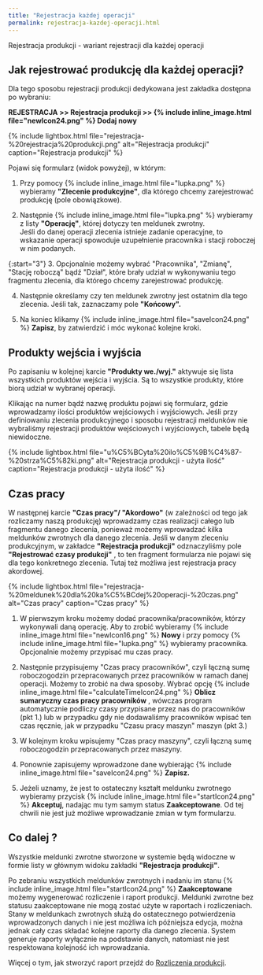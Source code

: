 ```yaml
---
title: "Rejestracja każdej operacji"
permalink: rejestracja-kazdej-operacji.html
---
```

Rejestracja produkcji - wariant rejestracji dla każdej operacji

## Jak rejestrować produkcję dla każdej operacji?

Dla tego sposobu rejestracji produkcji dedykowana jest zakładka dostępna po wybraniu:

**REJESTRACJA >> Rejestracja produkcji >> {% include inline_image.html file="newIcon24.png" %} Dodaj nowy**

{% include lightbox.html file="rejestracja-%20rejestracja%20produkcji.png" alt="Rejestracja produkcji" caption="Rejestracja produkcji" %}

Pojawi się formularz (widok powyżej), w którym:

1. Przy pomocy {% include inline_image.html file="lupka.png" %} wybieramy **"Zlecenie produkcyjne"**, dla którego chcemy zarejestrować produkcję (pole obowiązkowe).  
  
2. Następnie {% include inline_image.html file="lupka.png" %} wybieramy z listy **"Operację"**, której dotyczy ten meldunek zwrotny.  
Jeśli do danej operacji zlecenia istnieje zadanie operacyjne, to wskazanie operacji spowoduje uzupełnienie pracownika i stacji roboczej w nim podanych.

{:start="3"}
3. Opcjonalnie możemy wybrać "Pracownika", "Zmianę", "Stację roboczą" bądź "Dział", które brały udział w wykonywaniu tego fragmentu zlecenia, dla którego chcemy zarejestrować produkcję.  
  
4. Następnie określamy czy ten meldunek zwrotny jest ostatnim dla tego zlecenia. Jeśli tak, zaznaczamy pole **"Końcowy".**  

5. Na koniec klikamy {% include inline_image.html file="saveIcon24.png" %} **Zapisz**, by zatwierdzić i móc wykonać kolejne kroki.  

## Produkty wejścia i wyjścia
  
Po zapisaniu w kolejnej karcie **"Produkty we./wyj."** aktywuje się lista wszystkich produktów wejścia i wyjścia. Są to wszystkie produkty, które biorą udział w wybranej operacji.   
  
Klikając na numer bądź nazwę produktu pojawi się formularz, gdzie wprowadzamy ilości produktów wejściowych i wyjściowych. Jeśli przy definiowaniu zlecenia produkcyjnego i sposobu rejestracji meldunków nie wybraliśmy rejestracji produktów wejściowych i wyjściowych, tabele będą niewidoczne.  

{% include lightbox.html file="u%C5%BCyta%20ilo%C5%9B%C4%87-%20strza%C5%82ki.png" alt="Rejestracja produkcji - użyta ilość" caption="Rejestracja produkcji - użyta ilość" %}  

  
## Czas pracy

W następnej karcie **"Czas pracy"/ "Akordowo"** (w zależności od tego jak rozliczamy naszą produkcję) wprowadzamy czas realizacji całego lub fragmentu danego zlecenia, ponieważ możemy wprowadzać kilka meldunków zwrotnych dla danego zlecenia. Jeśli w danym zleceniu produkcyjnym, w zakładce **"Rejestracja produkcji"** odznaczyliśmy pole **"Rejestrować czasy produkcji"** , to ten fragment formularza nie pojawi się dla tego konkretnego zlecenia. Tutaj też możliwa jest rejestracja pracy akordowej.   

{% include lightbox.html file="rejestracja-%20meldunek%20dla%20ka%C5%BCdej%20operacji-%20czas.png" alt="Czas pracy" caption="Czas pracy" %}

1. W pierwszym kroku możemy dodać pracownika/pracowników, którzy wykonywali daną operację.  Aby to zrobić wybieramy {% include inline_image.html file="newIcon16.png" %} **Nowy** i przy pomocy {% include inline_image.html file="lupka.png" %} wybieramy pracownika. Opcjonalnie możemy przypisać mu czas pracy.  
  
2. Następnie przypisujemy "Czas pracy pracowników", czyli łączną sumę roboczogodzin przepracowanych przez pracowników w ramach danej operacji. Możemy to zrobić na dwa sposoby. Wybrać opcję {% include inline_image.html file="calculateTimeIcon24.png" %} **Oblicz sumaryczny czas pracy pracowników** , wówczas program automatycznie podliczy czasy przypisane przez nas do pracowników (pkt 1.) lub w przypadku gdy nie dodawaliśmy pracowników wpisać ten czas ręcznie, jak w przypadku "Czasu pracy maszyn" maszyn (pkt 3.)  
  
3. W kolejnym kroku wpisujemy "Czas pracy maszyny", czyli łączną sumę roboczogodzin przepracowanych przez maszyny.  
  
4. Ponownie zapisujemy wprowadzone dane wybierając {% include inline_image.html file="saveIcon24.png" %} **Zapisz.**  
  
5. Jeżeli uznamy, że jest to ostateczny kształt meldunku zwrotnego wybieramy przycisk {% include inline_image.html file="startIcon24.png" %} **Akceptuj**, nadając mu tym samym status **Zaakceptowane**. Od tej chwili nie jest już możliwe wprowadzanie zmian w tym formularzu.  

## Co dalej ?

Wszystkie meldunki zwrotne stworzone w systemie będą widoczne w formie listy w głównym widoku zakładki **"Rejestracja produkcji"**.

Po zebraniu wszystkich meldunków zwrotnych i nadaniu im stanu {% include inline_image.html file="startIcon24.png" %} **Zaakceptowane** możemy wygenerować rozliczenie i raport produkcji. Meldunki zwrotne bez statusu zaakceptowane nie mogą zostać użyte w raportach i rozliczeniach. Stany w meldunkach zwrotnych służą do ostatecznego potwierdzenia wprowadzonych danych i nie jest możliwa ich późniejsza edycja, można jednak cały czas składać kolejne raporty dla danego zlecenia. System generuje raporty wyłącznie na podstawie danych, natomiast nie jest respektowana kolejność ich wprowadzania.

Więcej o tym, jak stworzyć raport przejdź do [Rozliczenia produkcji](/rozliczenie-produkcji).

